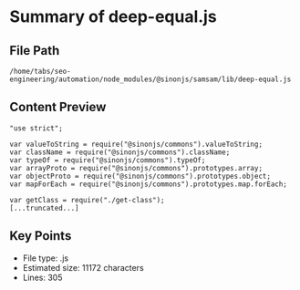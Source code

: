 # Summary of deep-equal.js
  
## File Path
`/home/tabs/seo-engineering/automation/node_modules/@sinonjs/samsam/lib/deep-equal.js`

## Content Preview
```
"use strict";

var valueToString = require("@sinonjs/commons").valueToString;
var className = require("@sinonjs/commons").className;
var typeOf = require("@sinonjs/commons").typeOf;
var arrayProto = require("@sinonjs/commons").prototypes.array;
var objectProto = require("@sinonjs/commons").prototypes.object;
var mapForEach = require("@sinonjs/commons").prototypes.map.forEach;

var getClass = require("./get-class");
[...truncated...]
```

## Key Points
- File type: .js
- Estimated size: 11172 characters
- Lines: 305
